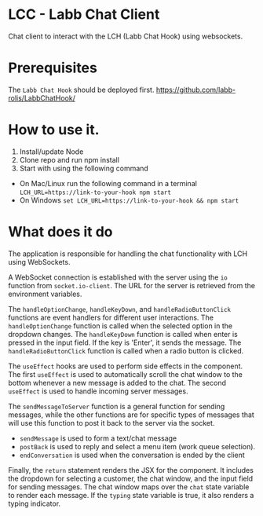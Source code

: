 # LCC - Labb Chat Client

Chat client to interact with the LCH (Labb Chat Hook) using websockets.

# Prerequisites
The `Labb Chat Hook` should be deployed first. https://github.com/labb-rolis/LabbChatHook/ 

# How to use it.

1. Install/update Node
2. Clone repo and run npm install
3. Start with using the following command
- On Mac/Linux run the following command in a terminal `LCH_URL=https://link-to-your-hook npm start`
- On Windows `set LCH_URL=https://link-to-your-hook && npm start`


# What does it do
The application is responsible for handling the chat functionality with LCH using WebSockets.

A WebSocket connection is established with the server using the `io` function from `socket.io-client`. The URL for the server is retrieved from the environment variables.

The `handleOptionChange`, `handleKeyDown`, and `handleRadioButtonClick` functions are event handlers for different user interactions. The `handleOptionChange` function is called when the selected option in the dropdown changes. The `handleKeyDown` function is called when enter is pressed in the input field. If the key is 'Enter', it sends the message. The `handleRadioButtonClick` function is called when a radio button is clicked.

The `useEffect` hooks are used to perform side effects in the component. The first `useEffect` is used to automatically scroll the chat window to the bottom whenever a new message is added to the chat. The second `useEffect` is used to handle incoming server messages.

The `sendMessageToServer` function is a general function for sending messages, while the other functions are for specific types of messages that will use this function to post it back to the server via the socket.

- `sendMessage` is used to form a text/chat message
- `postBack` is used to reply and select a menu item (work queue selection).
- `endConversation` is used when the conversation is ended by the client

Finally, the `return` statement renders the JSX for the component. It includes the dropdown for selecting a customer, the chat window, and the input field for sending messages. The chat window maps over the `chat` state variable to render each message. If the `typing` state variable is true, it also renders a typing indicator.
